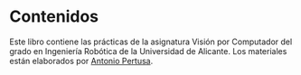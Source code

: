 # Contenidos

Este libro contiene las prácticas de la asignatura Visión por Computador del
grado en Ingeniería Robótica de la Universidad de Alicante. Los materiales
están elaborados por [Antonio Pertusa](http://www.dlsi.ua.es/~pertusa).
